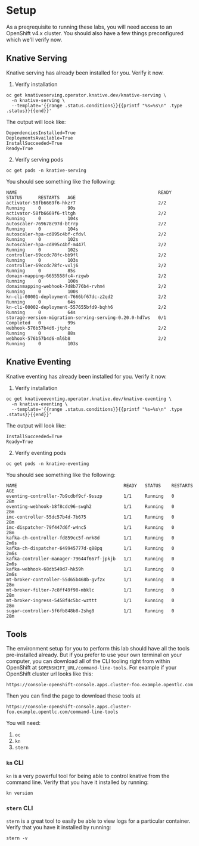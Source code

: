 # Setup

As a preqrequisite to running these labs, you will need access to an OpenShift v4.x cluster.  You should also have a few things preconfigured which we'll verify now.

## Knative Serving
Knative serving has already been installed for you.  Verify it now.

1.  Verify installation
```execute
oc get knativeserving.operator.knative.dev/knative-serving \
  -n knative-serving \
  --template='{{range .status.conditions}}{{printf "%s=%s\n" .type .status}}{{end}}'
```

The output will look like:

```
DependenciesInstalled=True
DeploymentsAvailable=True
InstallSucceeded=True
Ready=True
```

2.  Verify serving pods

```execute
oc get pods -n knative-serving
```

You should see something like the following:
```
NAME                                                     READY   STATUS      RESTARTS   AGE
activator-58fb6669f6-hkzr7                               2/2     Running     0          90s
activator-58fb6669f6-tltgh                               2/2     Running     0          104s
autoscaler-769678c97d-btrrp                              2/2     Running     0          104s
autoscaler-hpa-cd895c4bf-cfdvl                           2/2     Running     0          102s
autoscaler-hpa-cd895c4bf-m447l                           2/2     Running     0          102s
controller-69ccdc78fc-bb9fl                              2/2     Running     0          103s
controller-69ccdc78fc-vxlj6                              2/2     Running     0          85s
domain-mapping-6655558fc4-rzgwb                          2/2     Running     0          100s
domainmapping-webhook-7d8b776b4-rvhm4                    2/2     Running     0          100s
kn-cli-00001-deployment-7666bf67dc-z2qd2                 2/2     Running     0          64s
kn-cli-00002-deployment-557655bfd9-bqhh6                 2/2     Running     0          64s
storage-version-migration-serving-serving-0.20.0-hd7ws   0/1     Completed   0          99s
webhook-576b57b4d6-jtphz                                 2/2     Running     0          88s
webhook-576b57b4d6-ml6b8                                 2/2     Running     0          103s
```


## Knative Eventing
Knative eventing has already been installed for you.  Verify it now.

1.  Verify installation
```execute
oc get knativeeventing.operator.knative.dev/knative-eventing \
  -n knative-eventing \
  --template='{{range .status.conditions}}{{printf "%s=%s\n" .type .status}}{{end}}'
```

The output will look like:
```
InstallSucceeded=True
Ready=True
```

2.  Verify eventing pods

```execute
oc get pods -n knative-eventing
```

You should see something like the following:
```
NAME                                        READY   STATUS    RESTARTS   AGE
eventing-controller-7b9cdbf9cf-9sszp        1/1     Running   0          28m
eventing-webhook-b8f8cdc96-swgh2            1/1     Running   0          28m
imc-controller-55dc57b4d-7b675              1/1     Running   0          28m
imc-dispatcher-79f447d6f-w4nc5              1/1     Running   0          28m
kafka-ch-controller-fd859cc5f-nrk8d         1/1     Running   0          2m6s
kafka-ch-dispatcher-649945777d-q88pq        1/1     Running   0          2m6s
kafka-controller-manager-79644f667f-jpkjb   1/1     Running   0          2m6s
kafka-webhook-68db549d7-hk59h               1/1     Running   0          2m6s
mt-broker-controller-55d65b468b-gvfzx       1/1     Running   0          28m
mt-broker-filter-7c8ff49f98-mbklc           1/1     Running   0          28m
mt-broker-ingress-5458f4c5bc-wzttt          1/1     Running   0          28m
sugar-controller-5f6fb848b8-2shg8           1/1     Running   0          28m
```

## Tools
The environment setup for you to perform this lab should have all the tools pre-installed already.  But if you prefer to use your own terminal on your computer, you can download all of the CLI tooling right from within OpenShift at `$OPENSHIFT_URL/command-line-tools`.  For example if your OpenShift cluster url looks like this:

```
https://console-openshift-console.apps.cluster-foo.example.opentlc.com
```

Then you can find the page to download these tools at

```
https://console-openshift-console.apps.cluster-foo.example.opentlc.com/command-line-tools
```

You will need:

1.  `oc`
2.  `kn`
3.  `stern`


### `kn` CLI

`kn` is a very powerful tool for being able to control knative from the command line. Verify that you have it installed by running:

```execute
kn version
```

### `stern` CLI

`stern` is a great tool to easily be able to view logs for a particular container.  Verify that you have it installed by running:

```execute
stern -v
```
